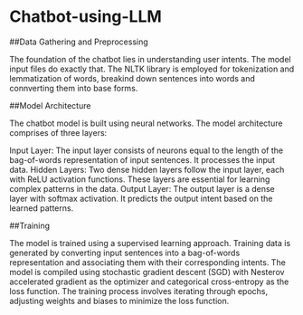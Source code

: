 # Chatbot-using-LLM
##Data Gathering and Preprocessing

The foundation of the chatbot lies in understanding user intents. The model input files do exactly that. The NLTK library is employed for tokenization and lemmatization of words, breakind down sentences into words and connverting them into base forms.

##Model Architecture

The chatbot model is built using neural networks. The model architecture comprises of three layers:

Input Layer: The input layer consists of neurons equal to the length of the bag-of-words representation of input sentences. It processes the input data.
Hidden Layers: Two dense hidden layers follow the input layer, each with ReLU activation functions. These layers are essential for learning complex patterns in the data.
Output Layer: The output layer is a dense layer with softmax activation. It predicts the output intent based on the learned patterns.

##Training

The model is trained using a supervised learning approach. Training data is generated by converting input sentences into a bag-of-words representation and associating them with their corresponding intents. The model is compiled using stochastic gradient descent (SGD) with Nesterov accelerated gradient as the optimizer and categorical cross-entropy as the loss function. The training process involves iterating through epochs, adjusting weights and biases to minimize the loss function.
